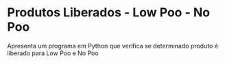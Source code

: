 # Produtos Liberados - Low Poo - No Poo
 Apresenta um programa em Python que verifica se determinado produto é liberado para Low Poo e No Poo
